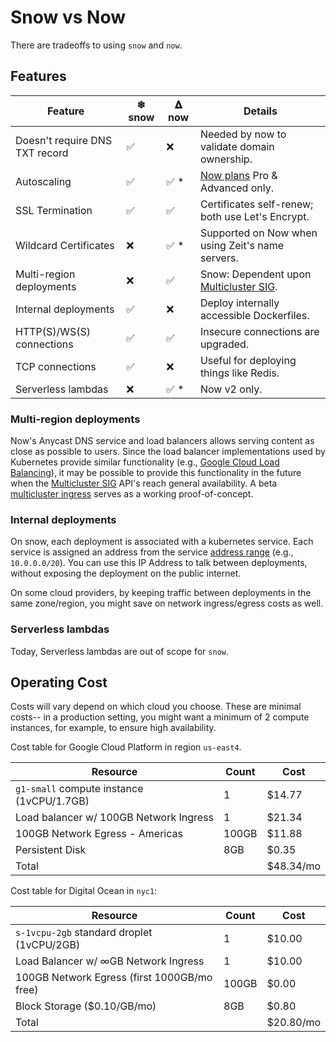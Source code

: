 # Snow vs Now

There are tradeoffs to using `snow` and `now`.

## Features

| Feature                        | ❄ snow             | 𝚫 now                 | Details                                          |
| ------------------------------ | ------------------ | --------------------- | ------------------------------------------------ |
| Doesn't require DNS TXT record | :white_check_mark: | :x:                   | Needed by now to validate domain ownership.      |
| Autoscaling                    | :white_check_mark: | :white_check_mark: \* | [Now plans] Pro & Advanced only.                 |
| SSL Termination                | :white_check_mark: | :white_check_mark:    | Certificates self-renew; both use Let's Encrypt. |
| Wildcard Certificates          | :x:                | :white_check_mark: \* | Supported on Now when using Zeit's name servers. |
| Multi-region deployments       | :x:                | :white_check_mark:    | Snow: Dependent upon [Multicluster SIG].         |
| Internal deployments           | :white_check_mark: | :x:                   | Deploy internally accessible Dockerfiles.        |
| HTTP(S)/WS(S) connections      | :white_check_mark: | :white_check_mark:    | Insecure connections are upgraded.               |
| TCP connections                | :white_check_mark: | :x:                   | Useful for deploying things like Redis.          |
| Serverless lambdas             | :x:                | :white_check_mark: \* | Now v2 only.                                     |

### Multi-region deployments

Now's Anycast DNS service and load balancers allows serving content as close as possible to users. Since the load balancer implementations used by Kubernetes provide similar functionality (e.g., [Google Cloud Load Balancing]), it may be possible to provide this functionality in the future when the [Multicluster SIG] API's reach general availability. A beta [multicluster ingress](`kubemci`) serves as a working proof-of-concept.

### Internal deployments

On snow, each deployment is associated with a kubernetes service. Each service is assigned an address from the service [address range] (e.g., `10.0.0.0/20`). You can use this IP Address to talk between deployments, without exposing the deployment on the public internet.

On some cloud providers, by keeping traffic between deployments in the same zone/region, you might save on network ingress/egress costs as well.

### Serverless lambdas

Today, Serverless lambdas are out of scope for `snow`.

## Operating Cost

Costs will vary depend on which cloud you choose. These are minimal costs-- in a production setting, you might want a minimum of 2 compute instances, for example, to ensure high availability.

Cost table for Google Cloud Platform in region `us-east4`.

| Resource                                  | Count | Cost       |
| ----------------------------------------- | ----- | ---------- |
| `g1-small` compute instance (1vCPU/1.7GB) | 1     | \$14.77    |
| Load balancer w/ 100GB Network Ingress    | 1     | \$21.34    |
| 100GB Network Egress - Americas           | 100GB | \$11.88    |
| Persistent Disk                           | 8GB   | \$0.35     |
| Total                                     |       | \$48.34/mo |

Cost table for Digital Ocean in `nyc1`:

| Resource                                    | Count | Cost       |
| ------------------------------------------- | ----- | ---------- |
| `s-1vcpu-2gb` standard droplet (1vCPU/2GB)  | 1     | \$10.00    |
| Load Balancer w/ ∞GB Network Ingress        | 1     | \$10.00    |
| 100GB Network Egress (first 1000GB/mo free) | 100GB | \$0.00     |
| Block Storage (\$0.10/GB/mo)                | 8GB   | \$0.80     |
| Total                                       |       | \$20.80/mo |

[multicluster ingress]: https://github.com/GoogleCloudPlatform/k8s-multicluster-ingress
[google cloud load balancing]: https://cloud.google.com/load-balancing/docs/choosing-load-balancer
[address range]: https://www.mediawiki.org/wiki/Help:Range_blocks#Table_of_sample_ranges
[now plans]: https://zeit.co/pricing/v1
[multicluster sig]: https://github.com/kubernetes/community/tree/master/sig-multicluster
